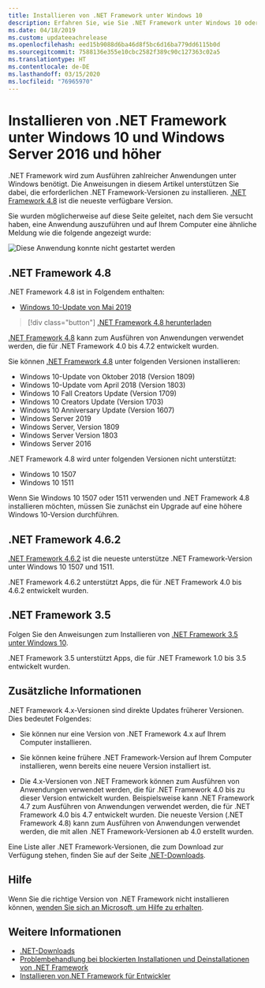 ```yaml
---
title: Installieren von .NET Framework unter Windows 10
description: Erfahren Sie, wie Sie .NET Framework unter Windows 10 oder Windows Server 2016 installieren.
ms.date: 04/18/2019
ms.custom: updateeachrelease
ms.openlocfilehash: eed15b9088d6ba46d8f5bc6d16ba779dd6115b0d
ms.sourcegitcommit: 7588136e355e10cbc2582f389c90c127363c02a5
ms.translationtype: HT
ms.contentlocale: de-DE
ms.lasthandoff: 03/15/2020
ms.locfileid: "76965970"
---
```

# <a name="install-the-net-framework-on-windows-10-and-windows-server-2016-and-later"></a>Installieren von .NET Framework unter Windows 10 und Windows Server 2016 und höher

.NET Framework wird zum Ausführen zahlreicher Anwendungen unter Windows benötigt. Die Anweisungen in diesem Artikel unterstützen Sie dabei, die erforderlichen .NET Framework-Versionen zu installieren. [.NET Framework 4.8](https://github.com/Microsoft/dotnet/tree/master/releases/net48) ist die neueste verfügbare Version.

Sie wurden möglicherweise auf diese Seite geleitet, nach dem Sie versucht haben, eine Anwendung auszuführen und auf Ihrem Computer eine ähnliche Meldung wie die folgende angezeigt wurde:

![Diese Anwendung konnte nicht gestartet werden](./media/this-application-could-not-be-started.png)

## <a name="net-framework-48"></a>.NET Framework 4.8

.NET Framework 4.8 ist in Folgendem enthalten:

- [Windows 10-Update von Mai 2019](https://support.microsoft.com/help/4028685/windows-10-get-the-update)

> [!div class="button"]
> [.NET Framework 4.8 herunterladen](https://dotnet.microsoft.com/download/dotnet-framework/net48)

[.NET Framework 4.8](https://dotnet.microsoft.com/download/dotnet-framework/net48) kann zum Ausführen von Anwendungen verwendet werden, die für .NET Framework 4.0 bis 4.7.2 entwickelt wurden.

Sie können [.NET Framework 4.8](https://dotnet.microsoft.com/download/dotnet-framework/net48) unter folgenden Versionen installieren:

- Windows 10-Update von Oktober 2018 (Version 1809)
- Windows 10-Update vom April 2018 (Version 1803)
- Windows 10 Fall Creators Update (Version 1709)
- Windows 10 Creators Update (Version 1703)
- Windows 10 Anniversary Update (Version 1607)
- Windows Server 2019
- Windows Server, Version 1809
- Windows Server Version 1803
- Windows Server 2016

.NET Framework 4.8 wird unter folgenden Versionen nicht unterstützt:

- Windows 10 1507
- Windows 10 1511

Wenn Sie Windows 10 1507 oder 1511 verwenden und .NET Framework 4.8 installieren möchten, müssen Sie zunächst ein Upgrade auf eine höhere Windows 10-Version durchführen.

## <a name="net-framework-462"></a>.NET Framework 4.6.2

[.NET Framework 4.6.2](https://dotnet.microsoft.com/download/dotnet-framework/net462) ist die neueste unterstütze .NET Framework-Version unter Windows 10 1507 und 1511.

.NET Framework 4.6.2 unterstützt Apps, die für .NET Framework 4.0 bis 4.6.2 entwickelt wurden.

## <a name="net-framework-35"></a>.NET Framework 3.5

Folgen Sie den Anweisungen zum Installieren von [.NET Framework 3.5 unter Windows 10](dotnet-35-windows-10.md).

.NET Framework 3.5 unterstützt Apps, die für .NET Framework 1.0 bis 3.5 entwickelt wurden.

## <a name="additional-information"></a>Zusätzliche Informationen

.NET Framework 4.x-Versionen sind direkte Updates früherer Versionen. Dies bedeutet Folgendes:

- Sie können nur eine Version von .NET Framework 4.x auf Ihrem Computer installieren.

- Sie können keine frühere .NET Framework-Version auf Ihrem Computer installieren, wenn bereits eine neuere Version installiert ist.

- Die 4.x-Versionen von .NET Framework können zum Ausführen von Anwendungen verwendet werden, die für .NET Framework 4.0 bis zu dieser Version entwickelt wurden. Beispielsweise kann .NET Framework 4.7 zum Ausführen von Anwendungen verwendet werden, die für .NET Framework 4.0 bis 4.7 entwickelt wurden. Die neueste Version (.NET Framework 4.8) kann zum Ausführen von Anwendungen verwendet werden, die mit allen .NET Framework-Versionen ab 4.0 erstellt wurden.

Eine Liste aller .NET Framework-Versionen, die zum Download zur Verfügung stehen, finden Sie auf der Seite [.NET-Downloads](https://dotnet.microsoft.com/download).

## <a name="help"></a>Hilfe

Wenn Sie die richtige Version von .NET Framework nicht installieren können, [wenden Sie sich an Microsoft, um Hilfe zu erhalten](mailto:dotnet-install-help@service.microsoft.com?subject=Install-Help).

## <a name="see-also"></a>Weitere Informationen

- [.NET-Downloads](https://dotnet.microsoft.com/download)
- [Problembehandlung bei blockierten Installationen und Deinstallationen von .NET Framework](troubleshoot-blocked-installations-and-uninstallations.md)
- [Installieren von.NET Framework für Entwickler](guide-for-developers.md)

